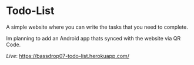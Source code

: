 # Todo-List
A simple website where you can write the tasks that you need to complete.

Im planning to add an Android app thats synced with the website via QR Code.

*Live*: https://bassdrop07-todo-list.herokuapp.com/
